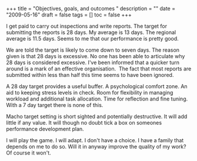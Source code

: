 +++
title = "Objectives, goals, and outcomes "
description = ""
date = "2009-05-16"
draft = false
tags = []
toc = false
+++

I get paid to carry out inspections and write reports. The target for submitting the reports is 28 days. My average is 13 days. The regional average is 11.5 days. Seems to me that our performance is pretty good.

We are told the target is likely to come down to seven days. The reason given is that 28 days is excessive. No one has been able to articulate why 28 days is considered excessive. I've been informed that a quicker turn around is a mark of an effective organisation.  The fact that most reports are submitted within less than half this time seems to have been ignored.

A 28 day target provides a useful buffer. A psychological comfort zone. An aid to keeping stress levels in check. Room for flexibility in managing workload and additional task allocation. Time for reflection and fine tuning. With a 7 day target there is none of this.

Macho target setting is short sighted and potentially destructive.  It will add little if any value. It will though no doubt tick a box on someones performance development plan.

I will play the game. I will adapt. I don't have a choice. I have a family that depends on me to do so. Will it in anyway improve the quality of my work?  Of course it won't.